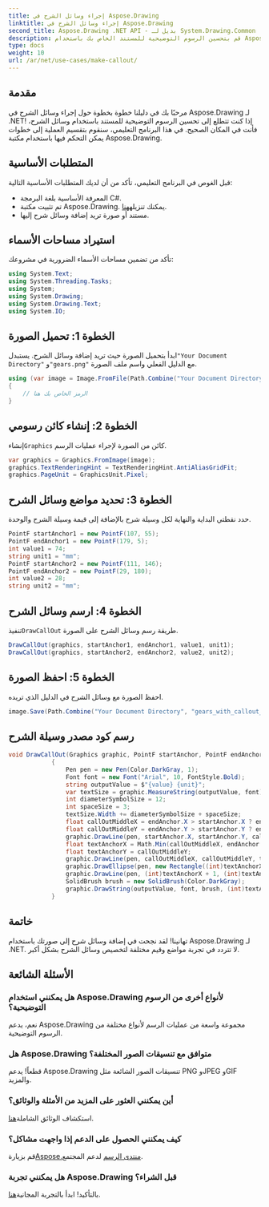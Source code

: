 ```yaml
---
title: إجراء وسائل الشرح في Aspose.Drawing
linktitle: إجراء وسائل الشرح في Aspose.Drawing
second_title: Aspose.Drawing .NET API - بديل لـ System.Drawing.Common
description: قم بتحسين الرسوم التوضيحية للمستند الخاص بك باستخدام Aspose.Drawing لـ .NET! تعرف على كيفية إضافة وسائل الشرح خطوة بخطوة للحصول على صور أكثر وضوحًا وغنية بالمعلومات.
type: docs
weight: 10
url: /ar/net/use-cases/make-callout/
---
```

## مقدمة
مرحبًا بك في دليلنا خطوة بخطوة حول إجراء وسائل الشرح في Aspose.Drawing لـ .NET! إذا كنت تتطلع إلى تحسين الرسوم التوضيحية للمستند باستخدام وسائل الشرح، فأنت في المكان الصحيح. في هذا البرنامج التعليمي، سنقوم بتقسيم العملية إلى خطوات يمكن التحكم فيها باستخدام مكتبة Aspose.Drawing.
## المتطلبات الأساسية
قبل الغوص في البرنامج التعليمي، تأكد من أن لديك المتطلبات الأساسية التالية:
- المعرفة الأساسية بلغة البرمجة C#.
-  تم تثبيت مكتبة Aspose.Drawing. يمكنك تنزيله[هنا](https://releases.aspose.com/drawing/net/).
- مستند أو صورة تريد إضافة وسائل شرح إليها.
## استيراد مساحات الأسماء
تأكد من تضمين مساحات الأسماء الضرورية في مشروعك:
```csharp
using System.Text;
using System.Threading.Tasks;
using System;
using System.Drawing;
using System.Drawing.Text;
using System.IO;
```
## الخطوة 1: تحميل الصورة
 ابدأ بتحميل الصورة حيث تريد إضافة وسائل الشرح. يستبدل`"Your Document Directory"` و`"gears.png"` مع الدليل الفعلي واسم ملف الصورة.
```csharp
using (var image = Image.FromFile(Path.Combine("Your Document Directory", "gears.png")))
{
    // الرمز الخاص بك هنا
}
```
## الخطوة 2: إنشاء كائن رسومي
 إنشاء`Graphics` كائن من الصورة لإجراء عمليات الرسم.
```csharp
var graphics = Graphics.FromImage(image);
graphics.TextRenderingHint = TextRenderingHint.AntiAliasGridFit;
graphics.PageUnit = GraphicsUnit.Pixel;
```
## الخطوة 3: تحديد مواضع وسائل الشرح
حدد نقطتي البداية والنهاية لكل وسيلة شرح بالإضافة إلى قيمة وسيلة الشرح والوحدة.
```csharp
PointF startAnchor1 = new PointF(107, 55);
PointF endAnchor1 = new PointF(179, 5);
int value1 = 74;
string unit1 = "mm";
PointF startAnchor2 = new PointF(111, 146);
PointF endAnchor2 = new PointF(29, 180);
int value2 = 28;
string unit2 = "mm";
```
## الخطوة 4: ارسم وسائل الشرح
 تنفيذ`DrawCallOut` طريقة رسم وسائل الشرح على الصورة.
```csharp
DrawCallOut(graphics, startAnchor1, endAnchor1, value1, unit1);
DrawCallOut(graphics, startAnchor2, endAnchor2, value2, unit2);
```
## الخطوة 5: احفظ الصورة
احفظ الصورة مع وسائل الشرح في الدليل الذي تريده.
```csharp
image.Save(Path.Combine("Your Document Directory", "gears_with_callout_out.png"));
```
## رسم كود مصدر وسيلة الشرح
```csharp
void DrawCallOut(Graphics graphic, PointF startAnchor, PointF endAnchor, int value, string unit)
            {
                Pen pen = new Pen(Color.DarkGray, 1);
                Font font = new Font("Arial", 10, FontStyle.Bold);
                string outputValue = $"{value} {unit}";
                var textSize = graphic.MeasureString(outputValue, font);
                int diameterSymbolSize = 12;
                int spaceSize = 3;
                textSize.Width += diameterSymbolSize + spaceSize;
                float callOutMiddleX = endAnchor.X > startAnchor.X ? endAnchor.X - textSize.Width : endAnchor.X + textSize.Width;
                float callOutMiddleY = endAnchor.Y > startAnchor.Y ? endAnchor.Y - textSize.Height : endAnchor.Y + textSize.Height;
                graphic.DrawLine(pen, startAnchor.X, startAnchor.Y, callOutMiddleX, callOutMiddleY);
                float textAnchorX = Math.Min(callOutMiddleX, endAnchor.X);
                float textAnchorY = callOutMiddleY;
                graphic.DrawLine(pen, callOutMiddleX, callOutMiddleY, textAnchorX == callOutMiddleX ? textAnchorX + textSize.Width : textAnchorX, callOutMiddleY);
                graphic.DrawEllipse(pen, new Rectangle((int)textAnchorX + spaceSize, (int)(textAnchorY - textSize.Height) + spaceSize, 10, 10));
                graphic.DrawLine(pen, (int)textAnchorX + 1, (int)textAnchorY - 1, (int)textAnchorX + diameterSymbolSize + 2, (int)textAnchorY - diameterSymbolSize - 2);
                SolidBrush brush = new SolidBrush(Color.DarkGray);
                graphic.DrawString(outputValue, font, brush, (int)textAnchorX + diameterSymbolSize + spaceSize, (int)(textAnchorY - textSize.Height));
            }
```
## خاتمة

تهانينا! لقد نجحت في إضافة وسائل شرح إلى صورتك باستخدام Aspose.Drawing لـ .NET. لا تتردد في تجربة مواضع وقيم مختلفة لتخصيص وسائل الشرح بشكل أكبر.

## الأسئلة الشائعة

### هل يمكنني استخدام Aspose.Drawing لأنواع أخرى من الرسوم التوضيحية؟

نعم، يدعم Aspose.Drawing مجموعة واسعة من عمليات الرسم لأنواع مختلفة من الرسوم التوضيحية.

### هل Aspose.Drawing متوافق مع تنسيقات الصور المختلفة؟

قطعاً! يدعم Aspose.Drawing تنسيقات الصور الشائعة مثل PNG وJPEG وGIF والمزيد.

### أين يمكنني العثور على المزيد من الأمثلة والوثائق؟

 استكشاف الوثائق الشاملة[هنا](https://reference.aspose.com/drawing/net/).

### كيف يمكنني الحصول على الدعم إذا واجهت مشاكل؟

 قم بزيارة[Aspose.منتدى الرسم](https://forum.aspose.com/c/diagram/17) لدعم المجتمع.

### هل يمكنني تجربة Aspose.Drawing قبل الشراء؟

 بالتأكيد! ابدأ بالتجربة المجانية[هنا](https://releases.aspose.com/).